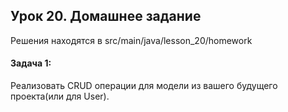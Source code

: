 ## Урок 20. Домашнее задание
Решения находятся в src/main/java/lesson_20/homework

#### Задача 1:
Реализовать CRUD операции для модели из вашего будущего проекта(или для User).
